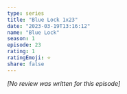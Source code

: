 ```yaml
---
type: series
title: "Blue Lock 1x23"
date: "2023-03-19T13:16:12"
name: "Blue Lock"
season: 1
episode: 23
rating: 1
ratingEmoji: ⭐️
share: false
---
```


_[No review was written for this episode]_
